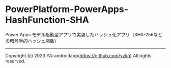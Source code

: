# PowerPlatform-PowerApps-HashFunction-SHA

Power Apps モデル駆動型アプリで実装したハッシュ化アプリ（SHA-256などの暗号学的ハッシュ関数）

---

Copyright (c) 2023 YA-androidapp(https://github.com/yzkn) All rights reserved.
